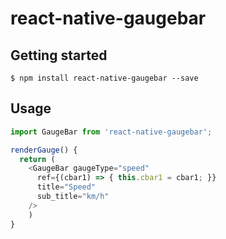
# react-native-gaugebar

## Getting started

`$ npm install react-native-gaugebar --save`


## Usage
```javascript
import GaugeBar from 'react-native-gaugebar';

renderGauge() {
  return (
    <GaugeBar gaugeType="speed"
      ref={(cbar1) => { this.cbar1 = cbar1; }}
      title="Speed"
      sub_title="km/h"
    />
	)
}

```
  